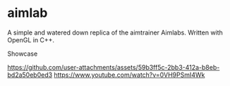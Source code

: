 # aimlab

A simple and watered down replica of the aimtrainer Aimlabs. Written with OpenGL in C++.

Showcase





https://github.com/user-attachments/assets/59b3ff5c-2bb3-412a-b8eb-bd2a50eb0ed3
https://www.youtube.com/watch?v=0VH9PSmI4Wk

